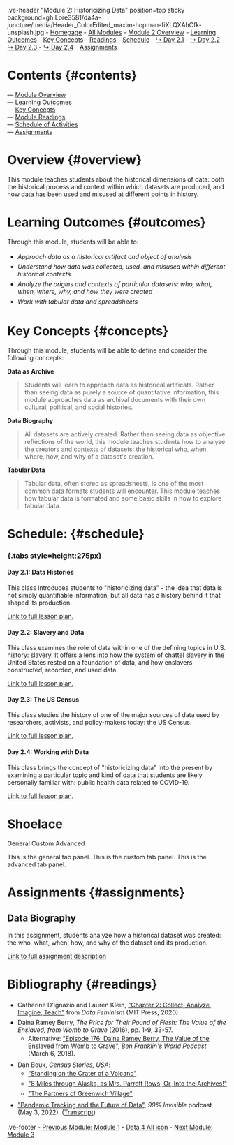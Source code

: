 <style>
    
    @import url('https://fonts.googleapis.com/css?family=Montserrat');
    
    #juncture { font-family: Montserrat; font-size: 20px; }
    
    #juncture h1 { font-size: 32px; color: #BF0A31; font-weight: 600; }
    
    #juncture h2 { font-size: 28px; }
    
    ul li { padding: 3px 0px; }
    
    #contents.section1 { padding-top: 15px; padding-left: 35px; padding-right: 35px; }
    
    #overview.section1 { background-color: #eee; margin-top: 0px 0; padding: 30px; }
    
    #outcomes.section1 { padding-top: 15px; padding-left: 15px; padding-right: 15px; padding-bottom: 7px; }
    
    #concepts { padding-top: 7px; padding-left: 15px; padding-right: 15px; padding-bottom: 7px; }
    
     #readings { padding-top: 7px; padding-left: 15px; padding-right: 15px; padding-bottom: 7px; }
    
    #schedule.section1 { padding-top: 7px; padding-left: 15px; padding-right: 15px; padding-bottom: 7px; }
    
    #assignments.section1 { padding-top: 9px; padding-left: 15px; padding-right: 15px; padding-bottom: 7px; }
    
    #accessment { padding-top: 7px; padding-left: 15px; padding-right: 15px; padding-bottom: 7px; }
    
</style>

.ve-header "Module 2: Historicizing Data" position=top sticky background=gh:Lore3581/da4a-juncture/media/Header_ColorEdited_maxim-hopman-fiXLQXAhCfk-unsplash.jpg
    - [Homepage](https://data4all.com)
    - [All Modules](https://data4all.com/modules)
    - [Module 2 Overview](#overview)
    - [Learning Outcomes](#outcomes) 
    - [Key Concepts](#concepts)
    - [Readings](#readings)
    - [Schedule](#schedule)
    - [↳ Day 2.1](https://www.juncture-digital.org/da4asandbox/cameronessay-organization/module-2/2-1/)
    - [↳ Day 2.2](https://www.juncture-digital.org/da4asandbox/cameronessay-organization/module-2/2-2/)
    - [↳ Day 2.3](https://www.juncture-digital.org/da4asandbox/cameronessay-organization/module-2/2-3/)
    - [↳ Day 2.4](https://www.juncture-digital.org/da4asandbox/cameronessay-organization/module-2/2-4/)
    - [Assignments](#assignments)

# Contents {#contents}
— [Module Overview](#overview) <br>
— [Learning Outcomes](#outcomes) <br>
— [Key Concepts](#concepts) <br>
— [Module Readings](#readings) <br>
— [Schedule of Activities](#activities) <br>
— [Assignments](#assignments) <br>

# Overview {#overview}

This module teaches students about the historical dimensions of data: both the historical process and context within which datasets are produced, and how data has been used and misused at different points in history.

# Learning Outcomes {#outcomes}

Through this module, students will be able to:
- *Approach data as a historical artifact and object of analysis*
- *Understand how data was collected, used, and misused within different historical contexts*
- *Analyze the origins and contexts of particular datasets: who, what, when, where, why, and how they were created*
- *Work with tabular data and spreadsheets*

# Key Concepts {#concepts}

Through this module, students will be able to define and consider the following concepts:

**Data as Archive**
> Students will learn to approach data as historical artificats. Rather than seeing data as purely a source of quantitative information, this module approaches data as archival documents with their own cultural, political, and social histories.

**Data Biography**
> All datasets are actively created. Rather than seeing data as objective reflections of the world, this module teaches students how to analyze the creators and contexts of datasets: the historical who, when, where, how, and why of a dataset's creation.

**Tabular Data**
> Tabular data, often stored as spreadsheets, is one of the most common data formats students will encounter. This module teaches how tabular data is formated and some basic skills in how to explore tabular data.

# Schedule: {#schedule}

### {.tabs style=height:275px}

#### Day 2.1: Data Histories

This class introduces students to "historicizing data" - the idea that data is not simply quantifiable information, but all data has a history behind it that shaped its production. 

[Link to full lesson plan.](/module-2/2-1/)

#### Day 2.2: Slavery and Data

This class examines the role of data within one of the defining topics in U.S. history: slavery. It offers a lens into how the system of chattel slavery in the United States rested on a foundation of data, and how enslavers constructed, recorded, and used data.

[Link to full lesson plan.](/module-2/2-2/)

#### Day 2.3: The US Census

This class studies the history of one of the major sources of data used by researchers, activists, and policy-makers today: the US Census. 

[Link to full lesson plan.](/module-2/2-3/)

#### Day 2.4: Working with Data

This class brings the concept of "historicizing data" into the present by examining a particular topic and kind of data that students are likely personally familiar with: public health data related to COVID-19. 

[Link to full lesson plan.](/module-2/2-4/)

# Shoelace

<sl-tab-group placement="start">
  <sl-tab slot="nav" panel="general2">General</sl-tab>
  <sl-tab slot="nav" panel="custom3">Custom</sl-tab>
  <sl-tab slot="nav" panel="advanced4">Advanced</sl-tab>

  <sl-tab-panel name="general2">This is the general tab panel.</sl-tab-panel>
  <sl-tab-panel name="custom3">This is the custom tab panel.</sl-tab-panel>
  <sl-tab-panel name="advanced4">This is the advanced tab panel.</sl-tab-panel>
</sl-tab-group>
    
# Assignments {#assignments}

## Data Biography

In this assignment, students analyze how a historical dataset was created: the who, what, when, how, and why of the dataset and its production.

[Link to full assignment description](/module-2/data-biography/)

# Bibliography {#readings}

- Catherine D’Ignazio and Lauren Klein, ["Chapter 2: Collect, Analyze, Imagine, Teach"](https://data-feminism.mitpress.mit.edu/pub/ei7cogfn/release/4) from *Data Feminism* (MIT Press, 2020)
- Daina Ramey Berry, *The Price for Their Pound of Flesh: The Value of the Enslaved, from Womb to Grave* (2016), pp. 1-9, 33-57.
    - Alternative: ["Episode 176: Daina Ramey Berry, The Value of the Enslaved from Womb to Grave"](https://benfranklinsworld.com/episode-176-daina-ramey-berry-the-value-of-the-enslaved-from-womb-to-grave/), *Ben Franklin's World Podcast* (March 6, 2018).
- Dan Bouk, *Census Stories, USA*: 
    - [“Standing on the Crater of a Volcano”](https://censusstories.us/2020/07/27/disfranchisement.html)
    - ["8 Miles through Alaska, as Mrs. Parrott Rows; Or, Into the Archives!"](https://censusstories.us/2018/10/29/Alaska-paths.html)
    - ["The Partners of Greenwich Village"](https://censusstories.us/2018/07/03/partners.html) 
- ["Pandemic Tracking and the Future of Data"](https://99percentinvisible.org/episode/pandemic-tracking-and-the-future-of-data/), *99% Invisible* podcast (May 3, 2022). ([Transcript](https://99percentinvisible.org/episode/pandemic-tracking-and-the-future-of-data/transcript))

.ve-footer
    - [Previous Module: Module 1](/module-1/)
    - [Data 4 All icon](https://maindata4allhomepage)
    - [Next Module: Module 3](/module-3/)
